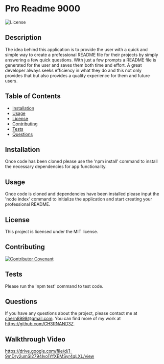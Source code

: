 
 # Pro Readme 9000

![License](https://img.shields.io/badge/license-MIT-green.svg)

## Description

The idea behind this application is to provide the user with a quick and simple way to create a professional README file for their projects by simply answering a few quick questions.
With just a few prompts a README file is generated for the user and saves them both time and effort. A great developer always seeks efficiency in what they do and this not only provides that but also provides a quality experience for them and future users.

## Table of Contents

- [Installation](#installation)
- [Usage](#usage)
- [License](#license)
- [Contributing](#contributing)
- [Tests](#tests)
- [Questions](#questions)

## Installation

Once code has been cloned please use the 'npm install' command to install the necessary dependencies for app functionality.

## Usage

Once code is cloned and dependencies have been installed please input the 'node index' command to initialize the application and start creating your professional README.

## License

This project is licensed under the MIT license.

## Contributing

[![Contributor Covenant](https://img.shields.io/badge/Contributor%20Covenant-2.1-4baaaa.svg)](code_of_conduct.md)

## Tests

Please run the 'npm test' command to test code.

## Questions

If you have any questions about the project, please contact me at chern8998@gmail.com. You can find more of my work at https://github.com/CH3RNAND3Z.

## Walkthrough Video 

https://drive.google.com/file/d/1-9mDry2umSl2794lvo1YfXEMSyr4qLXL/view
